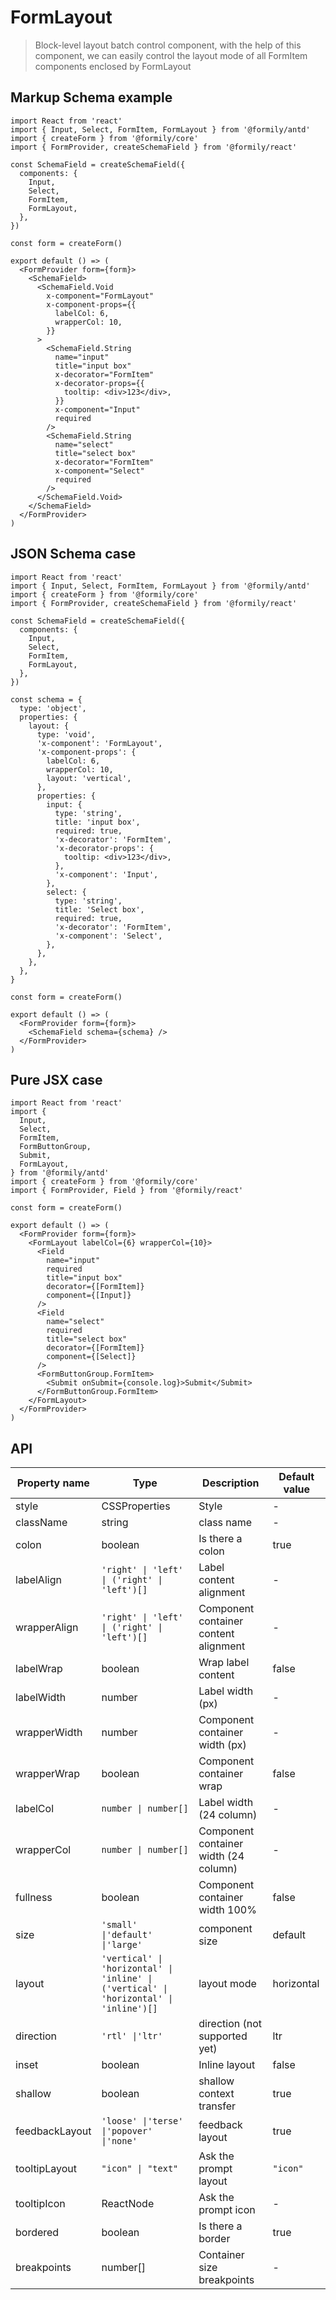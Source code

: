 # FormLayout

> Block-level layout batch control component, with the help of this component, we can easily control the layout mode of all FormItem components enclosed by FormLayout

## Markup Schema example

```tsx
import React from 'react'
import { Input, Select, FormItem, FormLayout } from '@formily/antd'
import { createForm } from '@formily/core'
import { FormProvider, createSchemaField } from '@formily/react'

const SchemaField = createSchemaField({
  components: {
    Input,
    Select,
    FormItem,
    FormLayout,
  },
})

const form = createForm()

export default () => (
  <FormProvider form={form}>
    <SchemaField>
      <SchemaField.Void
        x-component="FormLayout"
        x-component-props={{
          labelCol: 6,
          wrapperCol: 10,
        }}
      >
        <SchemaField.String
          name="input"
          title="input box"
          x-decorator="FormItem"
          x-decorator-props={{
            tooltip: <div>123</div>,
          }}
          x-component="Input"
          required
        />
        <SchemaField.String
          name="select"
          title="select box"
          x-decorator="FormItem"
          x-component="Select"
          required
        />
      </SchemaField.Void>
    </SchemaField>
  </FormProvider>
)
```

## JSON Schema case

```tsx
import React from 'react'
import { Input, Select, FormItem, FormLayout } from '@formily/antd'
import { createForm } from '@formily/core'
import { FormProvider, createSchemaField } from '@formily/react'

const SchemaField = createSchemaField({
  components: {
    Input,
    Select,
    FormItem,
    FormLayout,
  },
})

const schema = {
  type: 'object',
  properties: {
    layout: {
      type: 'void',
      'x-component': 'FormLayout',
      'x-component-props': {
        labelCol: 6,
        wrapperCol: 10,
        layout: 'vertical',
      },
      properties: {
        input: {
          type: 'string',
          title: 'input box',
          required: true,
          'x-decorator': 'FormItem',
          'x-decorator-props': {
            tooltip: <div>123</div>,
          },
          'x-component': 'Input',
        },
        select: {
          type: 'string',
          title: 'Select box',
          required: true,
          'x-decorator': 'FormItem',
          'x-component': 'Select',
        },
      },
    },
  },
}

const form = createForm()

export default () => (
  <FormProvider form={form}>
    <SchemaField schema={schema} />
  </FormProvider>
)
```

## Pure JSX case

```tsx
import React from 'react'
import {
  Input,
  Select,
  FormItem,
  FormButtonGroup,
  Submit,
  FormLayout,
} from '@formily/antd'
import { createForm } from '@formily/core'
import { FormProvider, Field } from '@formily/react'

const form = createForm()

export default () => (
  <FormProvider form={form}>
    <FormLayout labelCol={6} wrapperCol={10}>
      <Field
        name="input"
        required
        title="input box"
        decorator={[FormItem]}
        component={[Input]}
      />
      <Field
        name="select"
        required
        title="select box"
        decorator={[FormItem]}
        component={[Select]}
      />
      <FormButtonGroup.FormItem>
        <Submit onSubmit={console.log}>Submit</Submit>
      </FormButtonGroup.FormItem>
    </FormLayout>
  </FormProvider>
)
```

## API

| Property name  | Type                                                                                   | Description                           | Default value |
| -------------- | -------------------------------------------------------------------------------------- | ------------------------------------- | ------------- |
| style          | CSSProperties                                                                          | Style                                 | -             |
| className      | string                                                                                 | class name                            | -             |
| colon          | boolean                                                                                | Is there a colon                      | true          |
| labelAlign     | `'right' \| 'left' \| ('right' \| 'left')[]`                                           | Label content alignment               | -             |
| wrapperAlign   | `'right' \| 'left' \| ('right' \| 'left')[]`                                           | Component container content alignment | -             |
| labelWrap      | boolean                                                                                | Wrap label content                    | false         |
| labelWidth     | number                                                                                 | Label width (px)                      | -             |
| wrapperWidth   | number                                                                                 | Component container width (px)        | -             |
| wrapperWrap    | boolean                                                                                | Component container wrap              | false         |
| labelCol       | `number \| number[]`                                                                   | Label width (24 column)               | -             |
| wrapperCol     | `number \| number[]`                                                                   | Component container width (24 column) | -             |
| fullness       | boolean                                                                                | Component container width 100%        | false         |
| size           | `'small' \|'default' \|'large'`                                                        | component size                        | default       |
| layout         | `'vertical' \| 'horizontal' \| 'inline' \| ('vertical' \| 'horizontal' \| 'inline')[]` | layout mode                           | horizontal    |
| direction      | `'rtl' \|'ltr'`                                                                        | direction (not supported yet)         | ltr           |
| inset          | boolean                                                                                | Inline layout                         | false         |
| shallow        | boolean                                                                                | shallow context transfer              | true          |
| feedbackLayout | `'loose' \|'terse' \|'popover' \|'none'`                                               | feedback layout                       | true          |
| tooltipLayout  | `"icon" \| "text"`                                                                     | Ask the prompt layout                 | `"icon"`      |
| tooltipIcon    | ReactNode                                                                              | Ask the prompt icon                   | -             |
| bordered       | boolean                                                                                | Is there a border                     | true          |
| breakpoints    | number[]                                                                               | Container size breakpoints            | -             |
